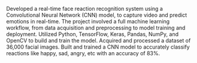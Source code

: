 Developed a real-time face reaction recognition system using a Convolutional Neural Network (CNN) model, to capture video and predict emotions in real-time. 
The project involved a full machine learning workflow, from data acquisition and preprocessing to model training and deployment.
Utilized Python, TensorFlow, Keras, Pandas, NumPy, and OpenCV to build and train the model.
Acquired and processed a dataset of 36,000 facial images.
Built and trained a CNN model to accurately classify reactions like happy, sad, angry, etc with an accuracy of 83%.
